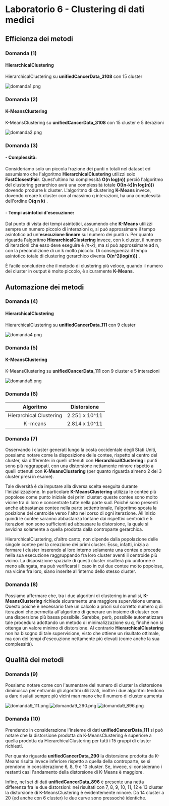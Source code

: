 # Laboratorio 6 - Clustering di dati medici

## Efficienza dei metodi
### Domanda (1)
#### HierarchicalClustering

HierarchicalClustering su **unifiedCancerData_3108** con 15 cluster

![domanda1.png](domanda1.png)

### Domanda (2)
#### K-MeansClustering

K-MeansClustering su **unifiedCancerData_3108** con 15 cluster e 5 iterazioni

![domanda2.png](domanda2.png)

### Domanda (3)
#### - Complessità:
Consideriamo solo un piccola frazione dei punti n totali nel dataset ed assumiamo che l'algoritmo **HierarchicalClustering**
utilizzi solo **FastClosestPair**.
Quest'ultimo ha complessità **O(n log(n))** perciò l'algoritmo del clustering gerarchico avrà una complessità totale **O((n-k)(n log(n)))** dovendo produrre k cluster.
L'algoritmo di clustering **K-Means** invece, dovendo creare k cluster con al massimo q interazioni, ha una complessità dell'ordine **O(q n k)** .

#### - Tempi asintotici d'esecuzione:
Dal punto di vista dei tempi asintotici, assumendo che **K-Means** utilizzi sempre un numero piccolo di interazioni q, si può approssimare il tempo asintotico ad un'**esecuzione lineare** sul numero dei punti n. Per quanto riguarda l'algoritmo 
**HierarchicalClustering** invece, con k cluster, il numero di iterazioni che esso deve eseguire è _(n-k)_, ma si può approssimare ad n, con la precondizione di un k molto piccolo.
Di conseguenza il tempo asintotico totale di clustering gerarchico diventa **O(n^2(log(n)))** .

È facile concludere che il metodo di clustering più veloce, quando il numero dei cluster in output è molto piccolo, è sicuramente **K-Means**. 

## Automazione dei metodi
### Domanda (4)
#### HierarchicalClustering

HierarchicalClustering su **unifiedCancerData_111** con 9 cluster


![domanda4.png](domanda4.png)

### Domanda (5)
#### K-MeansClustering

K-MeansClustering su **unifiedCancerData_111** con 9 cluster e 5 interazioni

![domanda5.png](domanda5.png)

### Domanda (6)

| Algoritmo | Distorsione
|:---:|:---:|
| Hierarchical Clustering | 2.251 x 10^11 |
| K-means | 2.814 x 10^11|

### Domanda (7)

Osservando i cluster generati lungo la costa occidentale degli Stati Uniti, possiamo notare come la disposizione delle contee, rispetto al centro del cluster, sia differente: in quelli ottenuti con **HierarchicalClustering** i punti sono più raggruppati, con una distorsione nettamente minore rispetto a quelli ottenuti con **K-MeansClustering** (per quanto riguarda almeno 2 dei 3 cluster presi in esame). 

Tale diversità é da imputare alla diversa scelta eseguita durante l'inizializzazione. In particolare **K-MeansClustering** utilizza le contee più popolose come punto iniziale dei primi cluster: queste contee sono molto vicine tra di loro e concentrate tutte nella parte sud. Poiché sono presenti anche abbastanza contee nella parte settentrionale, l'algoritmo sposta la posizione del centroide verso l'alto nel corso di ogni iterazione. All'inizio quindi le contee saranno abbastanza lontane dai rispettivi centroidi e 5 iterazioni non sono sufficienti ad abbassare la distorsione, la quale si avvicina solamente a quella prodotta dalla controparte gerarchica.

HierarchicalClustering, d'altro canto, non dipende dalla popolazione delle singole contee per la creazione dei primi cluster. Esso, infatti, inizia a formare i cluster inserendo al loro interno solamente una contea e procede nella sua esecuzione raggruppando fra loro cluster aventi il centroide più vicino. La disposizione spaziale di questi cluster risulterà più uniforme e meno allungata, ma può verificarsi il caso in cui due contee molto popolose, ma vicine fra loro, siano inserite all'interno dello stesso cluster.

### Domanda (8)

Possiamo affermare che, tra i due algoritmi di clustering in analisi, **K-MeansClustering** richiede sicuramente una maggiore supervisione umana. Questo poichè è necessario fare un calcolo a priori sul corretto numero q di iterazioni che permetta all'algoritmo di generare un insieme di cluster con una dispersione più bassa possibile. Sarebbe, però, possibile automatizzare tale procedura adottando un metodo di minimalizzazione su q, finché non si ottenga un valore minimo di distorsione. Al contrario **HierarchicalClustering** non ha bisogno di tale supervisione, visto che ottiene un risultato ottimale, ma con dei tempi d'esecuzione nettamente più elevati (come anche la sua complessità).

## Qualità dei metodi
### Domanda (9)

Possiamo notare come con l'aumentare del numero di cluster la distorsione diminuisca per entrambi gli algoritmi utilizzati, inoltre i due algoritmi tendono a dare risulati sempre più vicini man mano che il numero di cluster aumenta

![domanda9_111.png](domanda9_111.png)
![domanda9_290.png](domanda9_290.png)
![domanda9_896.png](domanda9_896.png)

### Domanda (10)

Prendendo in considerazione l'insieme di dati **unifiedCancerData_111** si può notare che la distorsione prodotta da K-MeansClustering è superiore a quella prodotta da HierarchicalClustering per tutti i 15 gruppi di cluster richiesti.

Per quanto riguarda **unifiedCancerData_290** la distorsione prodotta da K-Means risulta invece inferiore rispetto a quella della controparte, se si prendono in considerazione 6, 8, 9 e 10 cluster. Se, invece, si considerano i restanti casi l'andamento della distorsione di K-Means è maggiore.

Infine, nel set di dati **unifiedCancerData_896** è presente una netta differenza fra le due distorsioni: nei risultati con 7, 8, 9, 10, 11, 12 e 13 cluster la distorsione di K-MeansClustering è evidentemente minore. Da 14 cluster a 20 (ed anche con 6 cluster) le due curve sono pressoché identiche.

